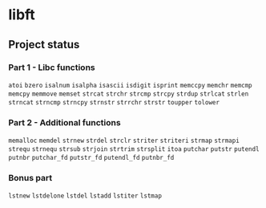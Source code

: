 # libft

## Project status

### Part 1 - Libc functions

`atoi` `bzero` `isalnum` `isalpha` `isascii` `isdigit` `isprint` `memccpy` `memchr` `memcmp` `memcpy` `memmove` `memset` `strcat` `strchr` `strcmp` `strcpy` `strdup` `strlcat` `strlen` `strncat` `strncmp` `strncpy` `strnstr` `strrchr` `strstr` `toupper` `tolower`

### Part 2 - Additional functions

`memalloc` `memdel` `strnew` `strdel` `strclr` `striter` `striteri` `strmap` `strmapi` `strequ` `strnequ` `strsub` `strjoin` `strtrim` `strsplit` `itoa` `putchar` `putstr` `putendl` `putnbr` `putchar_fd` `putstr_fd` `putendl_fd` `putnbr_fd`

### Bonus part

`lstnew` `lstdelone` `lstdel` `lstadd` `lstiter` `lstmap`
